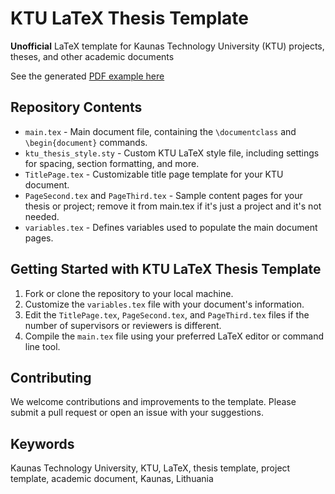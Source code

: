 # KTU LaTeX Thesis Template

**Unofficial** LaTeX template for Kaunas Technology University (KTU) projects, theses, and other academic documents

See the generated
[PDF example here](https://github.com/Dominyk4s/KTU-LaTeX/raw/main/main.pdf)

## Repository Contents

* `main.tex` - Main document file, containing the `\documentclass` and `\begin{document}` commands.
* `ktu_thesis_style.sty` - Custom KTU LaTeX style file, including settings for spacing, section formatting, and more.
* `TitlePage.tex` - Customizable title page template for your KTU document.
* `PageSecond.tex` and `PageThird.tex` - Sample content pages for your thesis or project; remove it from main.tex if it's just a project and it's not needed.
* `variables.tex` - Defines variables used to populate the main document pages.

## Getting Started with KTU LaTeX Thesis Template

1. Fork or clone the repository to your local machine.
2. Customize the `variables.tex` file with your document's information.
3. Edit the `TitlePage.tex`, `PageSecond.tex`, and `PageThird.tex` files if the number of supervisors or reviewers is different.
4. Compile the `main.tex` file using your preferred LaTeX editor or command line tool.


## Contributing

We welcome contributions and improvements to the template. Please submit a pull request or open an issue with your suggestions.

## Keywords

Kaunas Technology University, KTU, LaTeX, thesis template, project template, academic document, Kaunas, Lithuania

